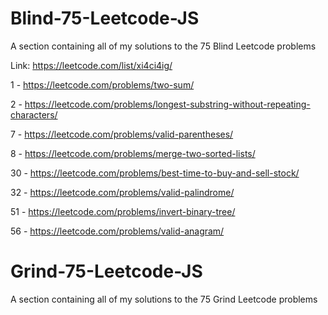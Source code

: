 # Blind-75-Leetcode-JS
A section containing all of my solutions to the 75 Blind Leetcode problems

Link: https://leetcode.com/list/xi4ci4ig/

1 - https://leetcode.com/problems/two-sum/

2 - https://leetcode.com/problems/longest-substring-without-repeating-characters/

7 - https://leetcode.com/problems/valid-parentheses/

8 - https://leetcode.com/problems/merge-two-sorted-lists/

30 - https://leetcode.com/problems/best-time-to-buy-and-sell-stock/

32 - https://leetcode.com/problems/valid-palindrome/

51 - https://leetcode.com/problems/invert-binary-tree/

56 - https://leetcode.com/problems/valid-anagram/

# Grind-75-Leetcode-JS
A section containing all of my solutions to the 75 Grind Leetcode problems

